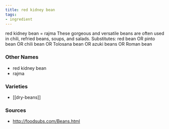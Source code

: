 ```yaml
---
title: red kidney bean
tags:
- ingredient
---
```

red kidney bean = rajma These gorgeous and versatile beans are often used in chili, refried beans, soups, and salads. Substitutes: red bean OR pinto bean OR chili bean OR Tolosana bean OR azuki beans OR Roman bean

### Other Names

* red kidney bean
* rajma

### Varieties

* [[dry-beans]]

### Sources
* http://foodsubs.com/Beans.html
